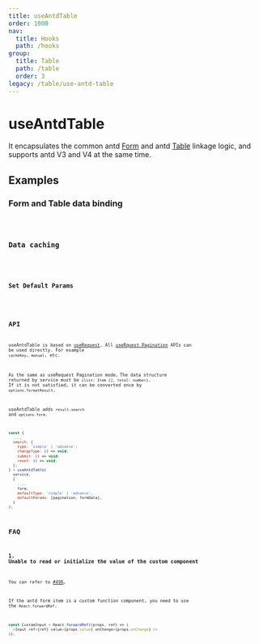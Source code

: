```yaml
---
title: useAntdTable
order: 1000
nav:
  title: Hooks
  path: /hooks
group:
  title: Table
  path: /table
  order: 3
legacy: /table/use-antd-table
---
```


# useAntdTable

It encapsulates the common antd [Form](https://ant.design/components/form-cn/) and antd [Table](https://ant.design/components/table-cn/) linkage logic, and supports antd V3 and V4 at the same time.

## Examples

### Form and Table data binding

<code src="./demo/demo1.tsx" />

### Data caching

<code src="./demo/demo2.tsx" />

### Set Default Params

<code src="./demo/demo5.tsx" />

## API

useAntdTable is based on [useRequest](/async). All [useRquest Pagination](/async?anchor=pagination#api-1) APIs can be used directly. For example `cacheKey`,` manual`, etc.

As the same as useRequest Pagination mode，The data structure returned by service must be `{list: Item [], total: number}`. If it is not satisfied, it can be converted once by `options.formatResult`.

useAntdTable adds `result.search` and` options.form`.

```javascript
const {
  ...,
  search: {
    type: 'simple' | 'advance';
    changeType: () => void;
    submit: () => void;
    reset: () => void;
  };
} = useAntdTable(
  service,
  {
    ...,
    form,
    defaultType: 'simple' | 'advance',
    defaultParams: [pagination, formData],
  }
);
```

## FAQ

### 1. Unable to read or initialize the value of the custom component

You can refer to [#496](https://github.com/alibaba/hooks/issues/496)。

If the antd form item is a custom function component, you need to use the `React.forwardRef`.

```js
const CustomInput = React.forwardRef((props, ref) => (
  <Input ref={ref} value={props.value} onChange={props.onChange} />
));
```